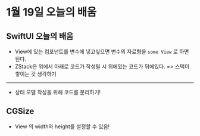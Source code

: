 # 1월 19일 오늘의 배움

## SwiftUI 오늘의 배움
- View에 있는 컴포넌트를 변수에 넣고싶으면 변수의 자료형을 `some View` 로 하면 된다.
- ZStack은 위에서 아래로 코드가 작성될 시 위에있는 코드가 뒤에있다. => 스택이 쌓이는 것 생각하기

---

- 상태 모델 작성을 위해 코드를 분리하기!

## CGSize

- View 의 width와 height를 설정할 수 있음!
